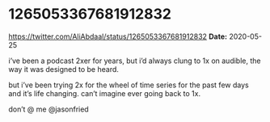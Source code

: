 # 1265053367681912832
https://twitter.com/AliAbdaal/status/1265053367681912832
**Date:** 2020-05-25

i’ve been a podcast 2xer for years, but i’d always clung to 1x on audible, the way it was designed to be heard. 

but i’ve been trying 2x for the wheel of time series for the past few days and it’s life changing. can’t imagine ever going back to 1x. 

don’t @ me @jasonfried
